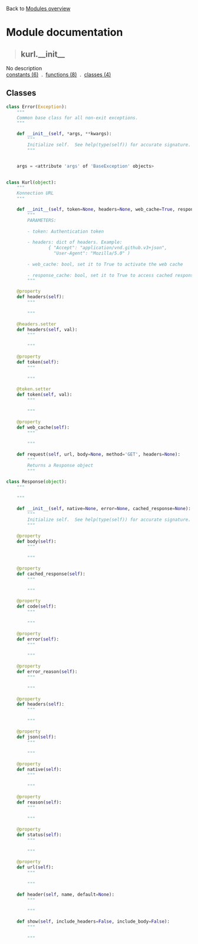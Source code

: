 Back to [Modules overview](https://github.com/pyrustic/kurl/blob/master/docs/modules/README.md)
  
# Module documentation
>## kurl.\_\_init\_\_
No description
<br>
[constants (6)](https://github.com/pyrustic/kurl/blob/master/docs/modules/content/kurl.__init__/constants.md) &nbsp;.&nbsp; [functions (8)](https://github.com/pyrustic/kurl/blob/master/docs/modules/content/kurl.__init__/functions.md) &nbsp;.&nbsp; [classes (4)](https://github.com/pyrustic/kurl/blob/master/docs/modules/content/kurl.__init__/classes.md)


## Classes
```python
class Error(Exception):
    """
    Common base class for all non-exit exceptions.
    """

    def __init__(self, *args, **kwargs):
        """
        Initialize self.  See help(type(self)) for accurate signature.
        """


    args = <attribute 'args' of 'BaseException' objects>
    
```

```python
class Kurl(object):
    """
    Konnection URL
    """

    def __init__(self, token=None, headers=None, web_cache=True, response_cache=True):
        """
        PARAMETERS:
        
        - token: Authentication token
        
        - headers: dict of headers. Example:
                { "Accept": "application/vnd.github.v3+json",
                  "User-Agent": "Mozilla/5.0" )
        
        - web_cache: bool, set it to True to activate the web cache
        
        - response_cache: bool, set it to True to access cached responses
        """

    @property
    def headers(self):
        """
        
        """

    @headers.setter
    def headers(self, val):
        """
        
        """

    @property
    def token(self):
        """
        
        """

    @token.setter
    def token(self, val):
        """
        
        """

    @property
    def web_cache(self):
        """
        
        """

    def request(self, url, body=None, method='GET', headers=None):
        """
        Returns a Response object 
        """

```

```python
class Response(object):
    """
    
    """

    def __init__(self, native=None, error=None, cached_response=None):
        """
        Initialize self.  See help(type(self)) for accurate signature.
        """

    @property
    def body(self):
        """
        
        """

    @property
    def cached_response(self):
        """
        
        """

    @property
    def code(self):
        """
        
        """

    @property
    def error(self):
        """
        
        """

    @property
    def error_reason(self):
        """
        
        """

    @property
    def headers(self):
        """
        
        """

    @property
    def json(self):
        """
        
        """

    @property
    def native(self):
        """
        
        """

    @property
    def reason(self):
        """
        
        """

    @property
    def status(self):
        """
        
        """

    @property
    def url(self):
        """
        
        """

    def header(self, name, default=None):
        """
        
        """

    def show(self, include_headers=False, include_body=False):
        """
        
        """

```

